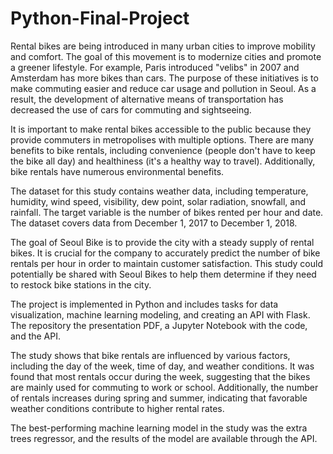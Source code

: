 # Python-Final-Project

Rental bikes are being introduced in many urban cities to improve mobility and comfort. The goal of this movement is to modernize cities and promote a greener lifestyle. For example, Paris introduced "velibs" in 2007 and Amsterdam has more bikes than cars. The purpose of these initiatives is to make commuting easier and reduce car usage and pollution in Seoul. As a result, the development of alternative means of transportation has decreased the use of cars for commuting and sightseeing.

It is important to make rental bikes accessible to the public because they provide commuters in metropolises with multiple options. There are many benefits to bike rentals, including convenience (people don't have to keep the bike all day) and healthiness (it's a healthy way to travel). Additionally, bike rentals have numerous environmental benefits.

The dataset for this study contains weather data, including temperature, humidity, wind speed, visibility, dew point, solar radiation, snowfall, and rainfall. The target variable is the number of bikes rented per hour and date. The dataset covers data from December 1, 2017 to December 1, 2018.

The goal of Seoul Bike is to provide the city with a steady supply of rental bikes. It is crucial for the company to accurately predict the number of bike rentals per hour in order to maintain customer satisfaction. This study could potentially be shared with Seoul Bikes to help them determine if they need to restock bike stations in the city.

The project is implemented in Python and includes tasks for data visualization, machine learning modeling, and creating an API with Flask. The repository the presentation PDF, a Jupyter Notebook with the code, and the API.

The study shows that bike rentals are influenced by various factors, including the day of the week, time of day, and weather conditions. It was found that most rentals occur during the week, suggesting that the bikes are mainly used for commuting to work or school. Additionally, the number of rentals increases during spring and summer, indicating that favorable weather conditions contribute to higher rental rates.

The best-performing machine learning model in the study was the extra trees regressor, and the results of the model are available through the API.
